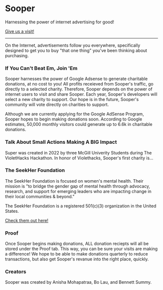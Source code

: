 # Sooper

Harnessing the power of internet advertising for good!

[Give us a visit!](https://bsummy.github.io/Sooper/)

---

On the Internet, advertisements follow you everywhere, specifically designed to get you to buy "that one thing" you've been thinking about purchasing. 

### If You Can't Beat Em, Join 'Em

Sooper harnesses the power of Google Adsense to generate charitable donations, at no cost to you! All profits receieved from Sooper's traffic, go directly
to a selected charity. Therefore, Sooper depends on the power of internet users to visit and share Sooper. Each year, Sooper's developers will select 
a new charity to support. Our hope is in the future, Sooper's community will vote directly on charities to support.

Although we are currently applying for the Google AdSense Program, Sooper hopes to begin making donations soon. According to Google estimates, 50,000 monthly
visitors could generate up to 6.6k in charitable donations. 

### Talk About Small Actions Making A BIG Impact 

Super was created in 2022 by three McGill Univerity Students during The VioletHacks Hackathon. In honor of Violethacks, Sooper's first charity is...

### The SeekHer Foundation

The SeekHer Foundation is focused on women's mental health. Their mission is "to bridge the gender gap of mental health through advocacy, research, and support 
for emerging leaders who are impacting change in their local communities & beyond."

The SeekHer Foundation is a registered 501(c)(3) organization in the United States. 

[Check them out here!](https://seekher.org/)

### Proof
Once Sooper begins making donations, ALL donation reciepts will all be stored under the Proof tab. This way, you can be sure your visits are making a difference!
We hope to be able to make donations quarterly to reduce transactions, but also get Sooper's revanue into the right place, quickly.

### Creators

Sooper was created by Anisha Mohapatraa, Bo Lau, and Bennett Summy.


